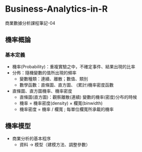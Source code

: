 # Business-Analytics-in-R
商業數據分析課程筆記-04

## 機率概論
### 基本定義
- 機率(Probability)：重複實驗之中，不確定事件、結果出現的比率
- 分佈：隨機變數的值所出現的頻率
   - 變數種類：連續、離散；數值、類別
   - 數學函數：直條圖、直方圖、 (累計)機率密度函數
- 直條圖、直方圖機率、機率密度
   - 直條圖(直方圖)：觀察離散(連續) 變數的機率(密度)分布的時候 
   - 機率 = 機率密度(density) × 欄寬(binwidth)
   - 機率密度 = 機率 / 欄寬 ; 每單位欄寬所承載的機率
## 機率模型
- 商業分析的基本程序
   - 資料 -> 模型（建模方法、調整參數）
